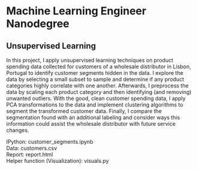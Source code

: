 # Machine Learning Engineer Nanodegree
## Unsupervised Learning

In this project, I apply unsupervised learning techniques on product spending data collected for customers of a wholesale distributor in Lisbon, Portugal to identify customer segments hidden in the data. I explore the data by selecting a small subset to sample and determine if any product categories highly correlate with one another. Afterwards, I preprocess the data by scaling each product category and then identifying (and removing) unwanted outliers. With the good, clean customer spending data, I apply PCA transformations to the data and implement clustering algorithms to segment the transformed customer data. Finally, I compare the segmentation found with an additional labeling and consider ways this information could assist the wholesale distributor with future service changes.

IPython: customer_segments.ipynb  
Data: customers.csv  
Report: report.html  
Helper function (Visualization): visuals.py